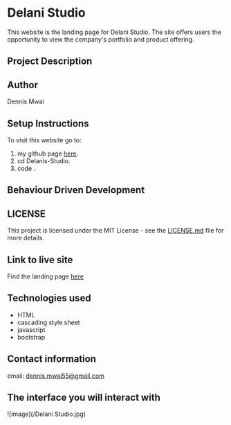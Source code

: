 # Delani Studio

This website is the landing page for Delani Studio. The site offers users the opportunity to view the company's portfolio and product offering.

## Project Description

## Author

Dennis Mwai

## Setup Instructions

To visit this website go to:

1. my github page [here](https://github.com/dennis-mwai/Delanis-Studio).
2. cd Delanis-Studio.
3. code .

## Behaviour Driven Development

## LICENSE

This project is licensed under the MIT License - see the [LICENSE.md](LICENSE) file for more details.

## Link to live site

Find the landing page [here](https://dennis-mwai.github.io/Delanis-Studio/)

## Technologies used

* HTML
* cascading style sheet
* javascript
* bootstrap

## Contact information

email: dennis.mwai55@gmail.com

## The interface you will interact with

![image](/Delani Studio.jpg)